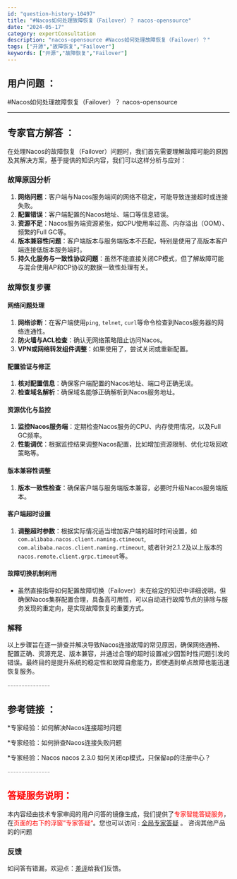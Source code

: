 ```yaml
---
id: "question-history-10497"
title: "#Nacos如何处理故障恢复（Failover）？ nacos-opensource"
date: "2024-05-17"
category: expertConsultation
description: "nacos-opensource #Nacos如何处理故障恢复（Failover）？"
tags: ["开源","故障恢复","Failover"]
keywords: ["开源","故障恢复","Failover"]
---
```


## 用户问题 ： 
 #Nacos如何处理故障恢复（Failover）？ nacos-opensource 

---------------
## 专家官方解答 ：

在处理Nacos的故障恢复（Failover）问题时，我们首先需要理解故障可能的原因及其解决方案，基于提供的知识内容，我们可以这样分析与应对：

### 故障原因分析
1. **网络问题**：客户端与Nacos服务端间的网络不稳定，可能导致连接超时或连接失败。
2. **配置错误**：客户端配置的Nacos地址、端口等信息错误。
3. **资源不足**：Nacos服务端资源紧张，如CPU使用率过高、内存溢出（OOM）、频繁的Full GC等。
4. **版本兼容性问题**：客户端版本与服务端版本不匹配，特别是使用了高版本客户端连接低版本服务端时。
5. **持久化服务与一致性协议问题**：虽然不能直接关闭CP模式，但了解故障可能与混合使用AP和CP协议的数据一致性处理有关。

### 故障恢复步骤
#### 网络问题处理
1. **网络诊断**：在客户端使用`ping`, `telnet`, `curl`等命令检查到Nacos服务器的网络连通性。
2. **防火墙与ACL检查**：确认无网络策略阻止访问Nacos。
3. **VPN或网络转发组件调整**：如果使用了，尝试关闭或重新配置。

#### 配置验证与修正
1. **核对配置信息**：确保客户端配置的Nacos地址、端口号正确无误。
2. **检查域名解析**：确保域名能够正确解析到Nacos服务地址。

#### 资源优化与监控
1. **监控Nacos服务端**：定期检查Nacos服务的CPU、内存使用情况，以及Full GC频率。
2. **性能调优**：根据监控结果调整Nacos配置，比如增加资源限制、优化垃圾回收策略等。

#### 版本兼容性调整
1. **版本一致性检查**：确保客户端与服务端版本兼容，必要时升级Nacos服务端版本。

#### 客户端超时设置
1. **调整超时参数**：根据实际情况适当增加客户端的超时时间设置，如`com.alibaba.nacos.client.naming.ctimeout`, `com.alibaba.nacos.client.naming.rtimeout`, 或者针对2.1.2及以上版本的`nacos.remote.client.grpc.timeout`等。

#### 故障切换机制利用
- 虽然直接指导如何配置故障切换（Failover）未在给定的知识中详细说明，但确保Nacos集群配置合理，具备高可用性，可以自动进行故障节点的排除与服务发现的重定向，是实现故障恢复的重要方式。

### 解释
以上步骤旨在逐一排查并解决导致Nacos连接故障的常见原因，确保网络通畅、配置正确、资源充足、版本兼容，并通过合理的超时设置减少因暂时性问题引发的错误。最终目的是提升系统的稳定性和故障自愈能力，即使遇到单点故障也能迅速恢复服务。


<font color="#949494">---------------</font> 


## 参考链接 ：

*专家经验：如何解决Nacos连接超时问题 
 
 *专家经验：如何排查Nacos连接失败问题 
 
 *专家经验：Nacos nacos 2.3.0 如何关闭cp模式，只保留ap的注册中心？ 


 <font color="#949494">---------------</font> 
 


## <font color="#FF0000">答疑服务说明：</font> 

本内容经由技术专家审阅的用户问答的镜像生成，我们提供了<font color="#FF0000">专家智能答疑服务</font>，在<font color="#FF0000">页面的右下的浮窗”专家答疑“</font>。您也可以访问 : [全局专家答疑](https://opensource.alibaba.com/chatBot) 。 咨询其他产品的的问题

### 反馈
如问答有错漏，欢迎点：[差评](https://ai.nacos.io/user/feedbackByEnhancerGradePOJOID?enhancerGradePOJOId=13694)给我们反馈。
